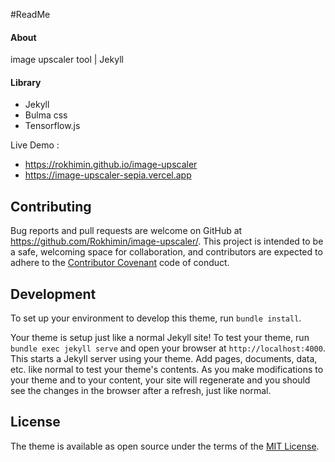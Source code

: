 
#ReadMe

#### About
image upscaler tool | Jekyll

#### Library
- Jekyll
- Bulma css
- Tensorflow.js

Live Demo : 
- https://rokhimin.github.io/image-upscaler
- https://image-upscaler-sepia.vercel.app


## Contributing

Bug reports and pull requests are welcome on GitHub at https://github.com/Rokhimin/image-upscaler/. This project is intended to be a safe, welcoming space for collaboration, and contributors are expected to adhere to the [Contributor Covenant](https://www.contributor-covenant.org/) code of conduct.

## Development

To set up your environment to develop this theme, run `bundle install`.

Your theme is setup just like a normal Jekyll site! To test your theme, run `bundle exec jekyll serve` and open your browser at `http://localhost:4000`. This starts a Jekyll server using your theme. Add pages, documents, data, etc. like normal to test your theme's contents. As you make modifications to your theme and to your content, your site will regenerate and you should see the changes in the browser after a refresh, just like normal.

## License

The theme is available as open source under the terms of the [MIT License](https://opensource.org/licenses/MIT).
